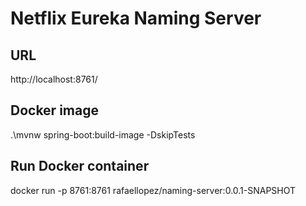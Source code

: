 # Netflix Eureka Naming Server

## URL
http://localhost:8761/

## Docker image
.\mvnw spring-boot:build-image -DskipTests

## Run Docker container
docker run -p 8761:8761 rafaellopez/naming-server:0.0.1-SNAPSHOT